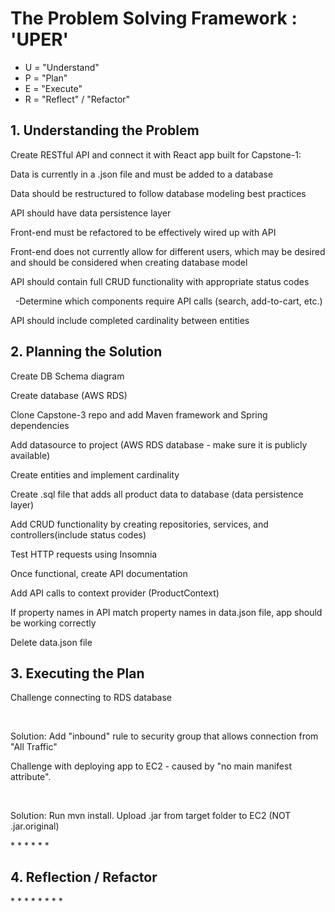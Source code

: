 <h1>The Problem Solving Framework : 'UPER'</h1>

* U = "Understand"
* P = "Plan"
* E = "Execute"
* R = "Reflect" / "Refactor"

<h2>1. Understanding the Problem</h2>

<p>Create RESTful API and connect it with React app built for Capstone-1: </p>
<p>Data is currently in a .json file and must be added to a database </p>
<p>Data should be restructured to follow database modeling best practices </p>
<p>API should have data persistence layer</p>
<p>Front-end must be refactored to be effectively wired up with API</p>
<p> Front-end does not currently allow for different users, which may be desired and should be considered when creating database model</p>
<p>API should contain full CRUD functionality with appropriate status codes </p>
&nbsp; -Determine which components require API calls (search, add-to-cart, etc.)
<p>API should include completed cardinality between entities </p>

<h2>2. Planning the Solution </h2>
<p>Create DB Schema diagram</p>
<p>Create database (AWS RDS)</p>
<p>Clone Capstone-3 repo and add Maven framework and Spring dependencies</p>
<p>Add datasource to project (AWS RDS database - make sure it is publicly available)</p>
<p>Create entities and implement cardinality</p>
<p>Create .sql file that adds all product data to database (data persistence layer)</p>
<p>Add CRUD functionality by creating repositories, services, and controllers(include status codes)</p>
<p>Test HTTP requests using Insomnia</p>
<p>Once functional, create API documentation</p>

<p>Add API calls to context provider (ProductContext)</p>
<p>If property names in API match property names in data.json file, app should be working correctly</p>
<p>Delete data.json file</p>


<h2>
    3. Executing the Plan
</h2>
<p>Challenge connecting to RDS database</p>
&nbsp;<p>Solution: Add "inbound" rule to security group that allows connection from "All Traffic"</p>
<p>Challenge with deploying app to EC2 - caused by "no main manifest attribute".</p>
&nbsp;<p>Solution: Run mvn install. Upload .jar from target folder to EC2 (NOT .jar.original)</p>
*
*
*
*
*
*
<h2>
    4. Reflection / Refactor
</h2>
*
*
*
*
*
*
*
*